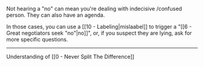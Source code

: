 Not hearing a "no" can mean you're dealing with indecisive /confused person. They can also have an agenda.

In those cases, you can use a [[10 - Labeling|mislaabel]] to trigger a "[[6 - Great negotiators seek "no"|no]]", or, if you suspect they are lying, ask for more specific questions.

---

Understanding of [[0 - Never Split The Difference]]